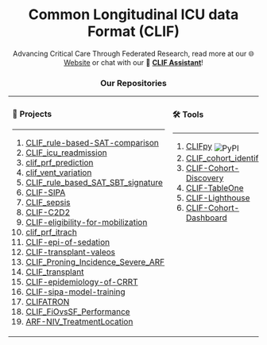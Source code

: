 <div align="center">

# Common Longitudinal ICU data Format (CLIF)  
Advancing Critical Care Through Federated Research, read more at our 🌐 [Website](https://clif-consortium.github.io/website/) or chat with our 🤖 [**CLIF Assistant**](https://chatgpt.com/g/g-h1nk6d3eR-clif-assistant)!

</div>

<div align="center">

### Our Repositories

</div>

<div align="center">
<table>
<tr>

<td width="300px" valign="top">

#### 🔬 **Projects**
----
1. [CLIF_rule-based-SAT-comparison]()  
2. [CLIF_icu_readmission]()  
3. [clif_prf_prediction]()  
4. [clif_vent_variation]()  
5. [CLIF_rule_based_SAT_SBT_signature]()  
6. [CLIF-SIPA]()  
7. [CLIF_sepsis]()  
8. [CLIF-C2D2]()  
9. [CLIF-eligibility-for-mobilization]()  
10. [clif_prf_itrach]()  
11. [CLIF-epi-of-sedation]()  
12. [CLIF-transplant-valeos]()  
13. [CLIF_Proning_Incidence_Severe_ARF]()  
14. [CLIF_transplant]()  
15. [CLIF-epidemiology-of-CRRT]()  
16. [CLIF-sipa-model-training]()  
17. [CLIFATRON]()  
18. [CLIF_FiOvsSF_Performance]()  
19. [ARF-NIV_TreatmentLocation]()  

</td>

<td width="300px" valign="top">

#### 🛠️ **Tools**
----
1. [CLIFpy](https://github.com/Common-Longitudinal-ICU-data-Format/clifpy) <img src="https://img.shields.io/pypi/v/clifpy" alt="PyPI" style="vertical-align: sub;">  
2. [CLIF_cohort_identifier]()  
3. [CLIF-Cohort-Discovery]()  
4. [CLIF-TableOne]()  
5. [CLIF-Lighthouse]()  
6. [CLIF-Cohort-Dashboard]()  

</td>

<td width="300px" valign="top">

#### 🔄 **Data Pipelines**
----
1. [OMOP-CLIF]()  
2. [CLIF-OMOP]()  
3. [CLIF-MIMIC]()  

</td>

</tr>
</table>
</div>
